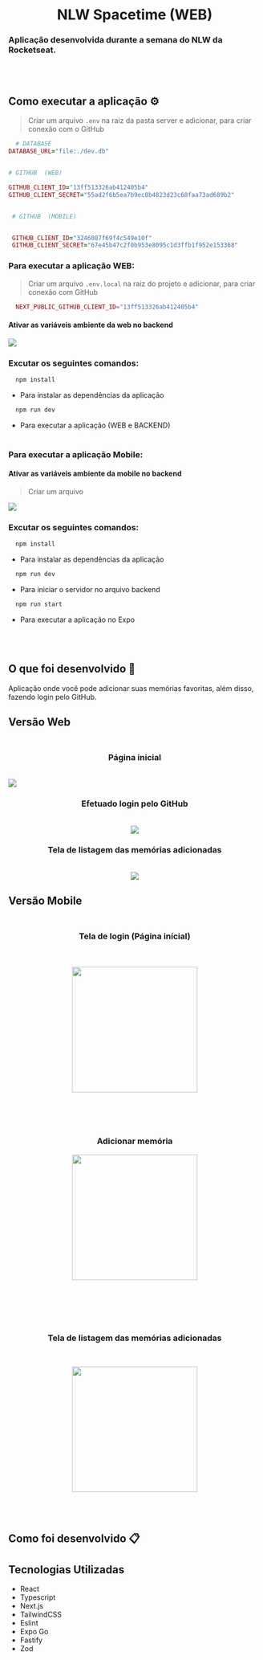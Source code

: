 


<h1 align="center">NLW Spacetime (WEB)</h1>

### Aplicação desenvolvida durante a semana do NLW da Rocketseat.

<br><br>
## Como executar a aplicação ⚙️

> Criar um arquivo ```.env``` na raiz da pasta server e adicionar, para criar conexão com o GitHub

``` ruby
  # DATABASE
DATABASE_URL="file:./dev.db"


# GITHUB  (WEB)

GITHUB_CLIENT_ID="13ff513326ab412405b4"
GITHUB_CLIENT_SECRET="55ad2f6b5ea7b9ec8b4823d23c68faa73ad689b2"


 # GITHUB  (MOBILE)


 GITHUB_CLIENT_ID="3246087f69f4c549e10f"
 GITHUB_CLIENT_SECRET="67e45b47c2f0b953e8095c1d3ffb1f952e153368"
```



### Para executar a aplicação WEB:

> Criar um arquivo ``` .env.local ``` na raiz do projeto e adicionar, para criar conexão com GitHub

```php 
  NEXT_PUBLIC_GITHUB_CLIENT_ID="13ff513326ab412405b4"
```

#### Ativar as variáveis ambiente da web no backend  

<img src="./assets/varWeb.png"/>

### Excutar os seguintes comandos:

``` js
  npm install
```
- Para instalar as dependências da aplicação

``` js
  npm run dev
```
- Para executar a aplicação (WEB e BACKEND)
<br><br>


### Para executar a aplicação Mobile:
#### Ativar as variáveis ambiente da mobile no backend  

> Criar um arquivo

<img src="./assets/varMobile.png"/>

### Excutar os seguintes comandos:

``` js
  npm install
```
- Para instalar as dependências da aplicação

``` js
  npm run dev
```
- Para iniciar o servidor no arquivo backend

``` js
  npm run start
```
- Para executar a aplicação no Expo



<br><br>


## O que foi desenvolvido 🚀
Aplicação onde você pode adicionar suas memórias favoritas, além disso, fazendo login pelo GitHub.

## Versão Web </br></br>
<h3 align="center">Página inicial</h3> </br>

<img src="./assets/tela01.png"/>

<h3 align="center">Efetuado login pelo GitHub</h3> </br>

<div align="center"><img src="./assets/tela03.png"/></div>


<h3 align="center">Tela de listagem das memórias adicionadas</h3> </br>

<div align="center"><img src="./assets/tela02.png"/></div>




## Versão Mobile </br></br>
<h3 align="center">Tela de login (Página inícial)</h3> </br></br>

<div align="center"><img src="./assets/mobile01.jpg" width="250"/></div>


</br></br></br><h3 align="center">Adicionar memória</h3> 

<div align="center"><img src="./assets/mobile02.jpg"  width="250"/></div>


</br></br></br></br><h3 align="center">Tela de listagem das memórias adicionadas</h3> </br>

<div align="center"><img src="./assets/mobile03.jpg" width="250"/></div>


<br><br>
## Como foi desenvolvido 📋

## Tecnologias Utilizadas
- React
- Typescript
- Next.js
- TailwindCSS
- Eslint
- Expo Go
- Fastify
- Zod




